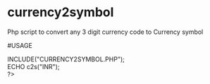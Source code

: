 # currency2symbol
Php script to convert any 3 digit currency code to Currency symbol

#USAGE
<? PHP<br/>
INCLUDE("CURRENCY2SYMBOL.PHP");<br/>
ECHO c2s("INR");<br/>
?>
